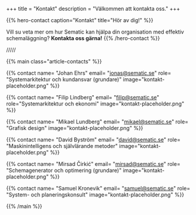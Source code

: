 +++
title = "Kontakt"
description = "Välkommen att kontakta oss."
+++

{{% hero-contact 
    caption="Kontakt" 
    title="Hör av dig!"
%}}

Vill su veta mer om hur Sematic kan hjälpa din organisation med effektiv schemaläggning? **Kontakta oss gärna!**
{{% /hero-contact %}}

/////

{{% main class="article-contacts" %}}

{{% contact 
    name= "Johan Ehrs" 
    email= "jonas@sematic.se" 
    role= "Systemarkitektur och kundansvar (grundare)"
    image="kontakt-placeholder.png" %}}

{{% contact 
    name= "Filip Lindberg" 
    email= "filip@sematic.se" 
    role="Systemarkitektur och ekonomi"
    image="kontakt-placeholder.png"  %}}

{{% contact 
    name= "Mikael Lundberg" 
    email= "mikael@sematic.se" 
    role= "Grafisk design"
    image="kontakt-placeholder.png" %}}

{{% contact 
    name= "David Byström" 
    email= "david@sematic.se" 
    role= "Maskinintelligens och självlärande metoder"
    image="kontakt-placeholder.png"  %}}

{{% contact 
    name= "Mirsad Čirkić" 
    email= "mirsad@sematic.se" 
    role= "Schemagenerator och optimering (grundare)"
    image="kontakt-placeholder.png"  %}}
    
{{% contact 
    name= "Samuel Kronevik" 
    email= "samuel@sematic.se" 
    role= "System- och planeringskonsult"
    image="kontakt-placeholder.png"  %}}
    

{{% /main %}}
